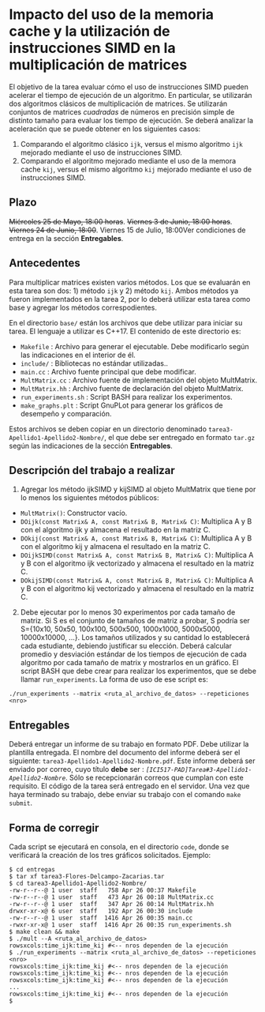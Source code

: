 # Impacto del uso de la memoria cache y la utilización de instrucciones SIMD en la multiplicación de matrices

El objetivo de la tarea evaluar cómo el uso de instrucciones SIMD pueden acelerar el tiempo de ejecución de un algoritmo. En particular, se utilizarán dos algoritmos clásicos de multiplicación de matrices. Se utilizarán conjuntos de matrices *cuadradas* de números en precisión simple de distinto tamaño para evaluar los tiempo de ejecución. Se deberá analizar la aceleración que se puede obtener en los siguientes casos:

1) Comparando el algoritmo clásico ```ijk```, versus el mismo algoritmo ```ijk``` mejorado mediante el uso de instrucciones SIMD.
2) Comparando el algoritmo mejorado mediante el uso de la memora cache  ```kij```, versus  el mismo algoritmo ```kij``` mejorado mediante el uso de instrucciones SIMD.

## Plazo

~~Miércoles 25 de Mayo, 18:00 horas~~. ~~Viernes 3 de Junio, 18:00 horas~~. ~~Viernes 24 de Junio, 18:00~~. Viernes 15 de Julio, 18:00Ver condiciones de entrega en la sección **Entregables**.

## Antecedentes

Para multiplicar matrices existen varios métodos. Los que se evaluarán en esta tarea son dos:  1) método ```ijk``` y 2) método ```kij```. Ambos métodos ya fueron implementados en la tarea 2, por lo deberá utilizar esta tarea como base y agregar los métodos correspodientes.

En el directorio ```base/``` están los archivos que debe utilizar para iniciar su tarea. El lenguaje a utilizar es C++17. El contenido de este directorio es:

* ```Makefile``` : Archivo para generar el ejecutable. Debe modificarlo según las indicaciones en el interior de él.
* ```include/``` : Bibliotecas no estándar utilizadas..
* ```main.cc``` : Archivo fuente principal que debe modificar. 
* ```MultMatrix.cc``` : Archivo fuente de implementación del objeto MultMatrix. 
* ```MultMatrix.hh``` : Archivo fuente de declaración del objeto MultMatrix. 
* ```run_experiments.sh``` : Script BASH para realizar los experimentos.
* ```make_graphs.plt``` : Script GnuPLot para generar los gráficos de desempeño y comparación.

Estos archivos se deben copiar en un directorio denominado ```tarea3-Apellido1-Apellido2-Nombre/```, el que debe ser entregado en formato ```tar.gz``` según las indicaciones de la sección **Entregables**.


## Descripción del trabajo a realizar

1) Agregar los método ijkSIMD y kijSIMD al objeto  MultMatrix que tiene por lo menos los siguientes métodos públicos:

* ```MultMatrix()```: Constructor vacío.
* ```DOijk(const Matrix& A, const Matrix& B, Matrix& C)```: Multiplica A y B con el algoritmo ijk y almacena el resultado en la matriz C.
* ```DOkij(const Matrix& A, const Matrix& B, Matrix& C)```: Multiplica A y B con el algoritmo kij y almacena el resultado en la matriz C.
* ```DOijkSIMD(const Matrix& A, const Matrix& B, Matrix& C)```: Multiplica A y B con el algoritmo ijk vectorizado y almacena el resultado en la matriz C.
* ```DOkijSIMD(const Matrix& A, const Matrix& B, Matrix& C)```: Multiplica A y B con el algoritmo kij vectorizado y almacena el resultado en la matriz C.

2) Debe ejecutar por lo menos 30 experimentos por cada tamaño de matriz. Si S es el conjunto de tamaños de matriz a probar, S podría ser S={10x10, 50x50, 100x100, 500x500, 1000x1000, 5000x5000, 10000x10000, ...}. Los tamaños utilizados y su cantidad lo establecerá cada estudiante, debiendo justificar su elección. Deberá calcular promedio y desviación estándar de los tiempos de ejecución de cada algoritmo por cada tamaño de matrix y mostrarlos en un gráfico. El script BASH que debe crear para realizar los experimentos, que se debe llamar ```run_experiments```. La forma de uso de ese script es:

```./run_experiments --matrix <ruta_al_archivo_de_datos> --repeticiones <nro>```


## Entregables

Deberá entregar un informe de su trabajo en formato PDF. Debe utilizar la plantilla entregada. El nombre del documento del informe deberá ser el siguiente: ```tarea3-Apellido1-Apellido2-Nombre.pdf```. Este informe deberá ser enviado por correo, cuyo título **debe** ser : *```[ICI517-PAD]Tarea#3-Apellido1-Apellido2-Nombre```*. Sólo se recepcionarán correos que cumplan con este requisito. El código de la tarea será entregado en el servidor. Una vez que haya terminado su trabajo, debe enviar su trabajo con el comando ```make submit```.

 
## Forma de corregir

Cada script se ejecutará en consola, en el directorio ```code```, donde se verificará la creación de los tres gráficos solicitados. Ejemplo:

```
$ cd entregas
$ tar xf tarea3-Flores-Delcampo-Zacarias.tar
$ cd tarea3-Apellido1-Apellido2-Nombre/
-rw-r--r--@ 1 user  staff   758 Apr 26 00:37 Makefile
-rw-r--r--@ 1 user  staff   473 Apr 26 00:18 MultMatrix.cc
-rw-r--r--@ 1 user  staff   347 Apr 26 00:14 MultMatrix.hh
drwxr-xr-x@ 6 user  staff   192 Apr 26 00:30 include
-rw-r--r--@ 1 user  staff  1416 Apr 26 00:35 main.cc
-rwxr-xr-x@ 1 user  staff  1416 Apr 26 00:35 run_experiments.sh
$ make clean && make
$ ./mult --A <ruta_al_archivo_de_datos>
rowsxcols:time_ijk:time_kij #<-- nros dependen de la ejecución
$ ./run_experiments --matrix <ruta_al_archivo_de_datos> --repeticiones <nro>
rowsxcols:time_ijk:time_kij #<-- nros dependen de la ejecución
rowsxcols:time_ijk:time_kij #<-- nros dependen de la ejecución
rowsxcols:time_ijk:time_kij #<-- nros dependen de la ejecución
...
rowsxcols:time_ijk:time_kij #<-- nros dependen de la ejecución
$

```



